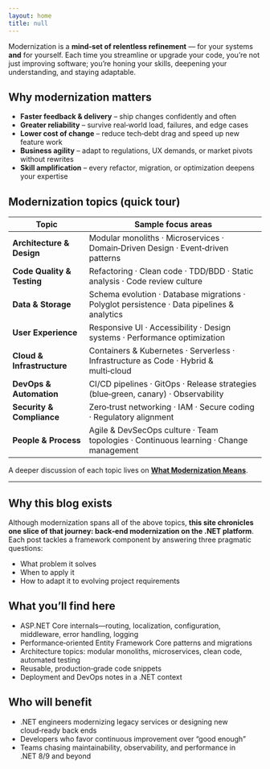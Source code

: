```yaml
---
layout: home
title: null
---
```


Modernization is a **mind‑set of relentless refinement** — for your systems **and** for yourself.
Each time you streamline or upgrade your code, you’re not just improving software; you’re honing your skills, deepening your understanding, and staying adaptable.

## Why modernization matters

* **Faster feedback & delivery** – ship changes confidently and often  
* **Greater reliability** – survive real‑world load, failures, and edge cases  
* **Lower cost of change** – reduce tech‑debt drag and speed up new feature work  
* **Business agility** – adapt to regulations, UX demands, or market pivots without rewrites  
* **Skill amplification** – every refactor, migration, or optimization deepens your expertise

## Modernization topics (quick tour)

| Topic                      | Sample focus areas                                                                         |
|----------------------------|--------------------------------------------------------------------------------------------|
| **Architecture & Design**  | Modular monoliths · Microservices · Domain‑Driven Design · Event‑driven patterns           |
| **Code Quality & Testing** | Refactoring · Clean code · TDD/BDD · Static analysis · Code review culture                 |
| **Data & Storage**         | Schema evolution · Database migrations · Polyglot persistence · Data pipelines & analytics |
| **User Experience**        | Responsive UI · Accessibility · Design systems · Performance optimization                  |
| **Cloud & Infrastructure** | Containers & Kubernetes · Serverless · Infrastructure as Code · Hybrid & multi‑cloud       |
| **DevOps & Automation**    | CI/CD pipelines · GitOps · Release strategies (blue‑green, canary) · Observability         |
| **Security & Compliance**  | Zero‑trust networking · IAM · Secure coding · Regulatory alignment                         |
| **People & Process**       | Agile & DevSecOps culture · Team topologies · Continuous learning · Change management      |

A deeper discussion of each topic lives on **[What Modernization Means](/modernization/)**.

---

## Why this blog exists

Although modernization spans all of the above topics, **this site chronicles one slice of that journey: back‑end modernization on the .NET platform**.
Each post tackles a framework component by answering three pragmatic questions:

* What problem it solves
* When to apply it
* How to adapt it to evolving project requirements

## What you’ll find here

* ASP.NET Core internals—routing, localization, configuration, middleware, error handling, logging  
* Performance‑oriented Entity Framework Core patterns and migrations  
* Architecture topics: modular monoliths, microservices, clean code, automated testing  
* Reusable, production‑grade code snippets  
* Deployment and DevOps notes in a .NET context  

## Who will benefit

* .NET engineers modernizing legacy services or designing new cloud‑ready back ends  
* Developers who favor continuous improvement over “good enough”  
* Teams chasing maintainability, observability, and performance in .NET 8/9 and beyond  
